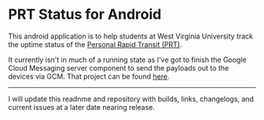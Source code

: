PRT Status for Android
=====

This android application is to help students at West Virginia University track the uptime status of the [Personal Rapid Transit \(PRT\)](https://transportation.wvu.edu/prt).

It currently isn't in much of a running state as I've got to finish the Google Cloud Messaging server component to send the payloads out to the devices via GCM. That project can be found [here](https://github.com/AustinDizzy/prtstatus-go).

---

I will update this readnme and repository with builds, links, changelogs, and current issues at a later date nearing release.
